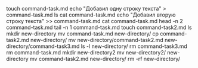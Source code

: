 touch command-task.md
echo "Добавил одну строку текста" > command-task.md
ls
cat command-task.md
echo "Добавил вторую строку текста" >> command-task.md
cat command-task.md
head -n 2 command-task.md
tail -n 1 command-task.md
touch command-task2.md
ls
mkdir new-directory
mv command-task.md new-directory/
cp command-task2.md new-directory/
mv new-directory/command-task2.md new-directory/command-task3.md
ls -l new-directory/
rm command-task3.md
rm command-task.md
mkdir new-directory2
mv new-directory2/ new-directory
mv command-task2.md new-directory/
rm -rf new-directory/

